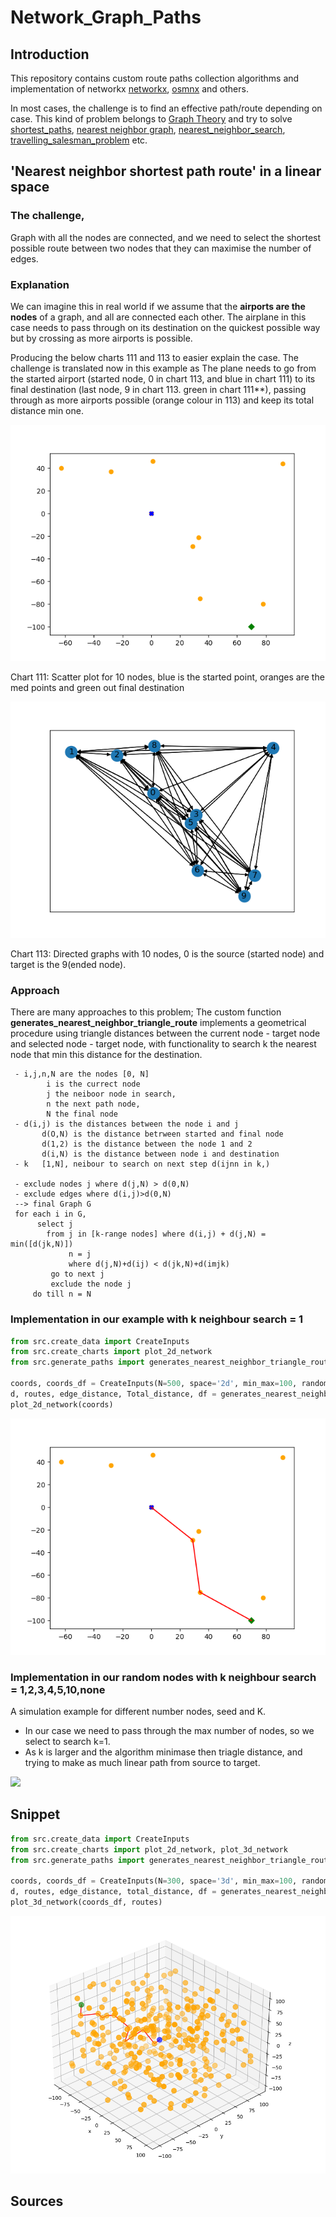 # Network_Graph_Paths

## Introduction
This repository contains custom route paths collection algorithms and implementation
of networkx [networkx](https://networkx.org/), [osmnx](https://osmnx.readthedocs.io/en/stable/)
and others. 

In most cases, the challenge is to find an effective path/route depending on case. 
This kind of problem belongs to [Graph Theory](https://en.wikipedia.org/wiki/Graph_theory)
and try to solve
[shortest_paths](https://en.wikipedia.org/wiki/Shortest_path_problem),
[nearest neighbor graph](https://en.wikipedia.org/wiki/Nearest_neighbor_graph),
[nearest_neighbor_search](https://en.wikipedia.org/wiki/Nearest_neighbor_search),
[travelling_salesman_problem](https://en.wikipedia.org/wiki/Travelling_salesman_problem) etc. 


## 'Nearest neighbor shortest path route' in a linear space

### The challenge,

Graph with all the nodes are connected, 
and we need to select the shortest possible route between two nodes 
that they can maximise the number of edges. 

### Explanation
We can imagine this in real world if we assume that 
the **airports are the nodes** of a graph, and all are connected
each other. The airplane in this case needs to pass through on its destination on the quickest possible way
but by crossing as more airports is possible.  

Producing the below charts 111 and 113 to easier explain the case. The challenge is translated now in this example as 
The plane needs to go from the started airport (started node, 0 in chart 113, and blue in chart 111) to 
its final destination (last node, 9 in chart 113. green in chart 111**), passing through as more airports possible 
(orange colour in 113) and keep its total distance min one.

![plot](./output/pictures/example111.png)

Chart 111: Scatter plot for 10 nodes, blue is the started point, oranges are the med points and green out final destination

![plot](./output/pictures/example113.png)

Chart 113: Directed graphs with 10 nodes, 0 is the source (started node) and target is the 9(ended node).

### Approach
There are many approaches to this problem; 
The custom function **generates_nearest_neighbor_triangle_route**  implements a geometrical procedure 
using triangle distances between the current node - target node and selected node - target node, 
with functionality to search k the nearest node that min this distance for the destination.  

```
 - i,j,n,N are the nodes [0, N]
        i is the currect node 
        j the neiboor node in search, 
        n the next path node, 
        N the final node      
 - d(i,j) is the distances between the node i and j
       d(O,N) is the distance betrween started and final node
       d(1,2) is the distance between the node 1 and 2
       d(i,N) is the distance between node i and destination
 - k   [1,N], neibour to search on next step d(ijnn in k,)      
 
 - exclude nodes j where d(j,N) > d(0,N)       
 - exclude edges where d(i,j)>d(0,N)
 --> final Graph G
 for each i in G,  
      select j 
        from j in [k-range nodes] where d(i,j) + d(j,N) = min([d(jk,N)])
             n = j
             where d(j,N)+d(ij) < d(jk,N)+d(imjk)
         go to next j
         exclude the node j
     do till n = N               
```

### Implementation in our example with k neighbour search = 1
```python
from src.create_data import CreateInputs
from src.create_charts import plot_2d_network
from src.generate_paths import generates_nearest_neighbor_triangle_route

coords, coords_df = CreateInputs(N=500, space='2d', min_max=100, random_seed=1).generate()
d, routes, edge_distance, Total_distance, df = generates_nearest_neighbor_triangle_route(coords, k=1)
plot_2d_network(coords)
```
![plot](./output/pictures/example112.png)


### Implementation in our random nodes  with k neighbour search = 1,2,3,4,5,10,none
A simulation example for different number nodes, seed and K. 
 - In our case we need to pass through the max number of nodes, so we select to search k=1.
 - As k is larger and the algorithm minimase then triagle distance, and trying to make as much linear path 
   from source to target.

![](./output/pictures/gif_2d_routes.gif)


## Snippet 

```python
from src.create_data import CreateInputs
from src.create_charts import plot_2d_network, plot_3d_network
from src.generate_paths import generates_nearest_neighbor_triangle_route

coords, coords_df = CreateInputs(N=300, space='3d', min_max=100, random_seed=1).generate()
d, routes, edge_distance, total_distance, df = generates_nearest_neighbor_triangle_route(coords, k=1)
plot_3d_network(coords_df, routes)
```
![plot](./output/pictures/example221b.png)

## Sources
